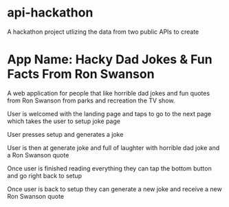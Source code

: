 # api-hackathon
 A hackathon project utlizing the data from two public APIs to create 
# App Name: Hacky Dad Jokes & Fun Facts From Ron Swanson 

A web application for people that like horrible dad jokes and fun quotes from Ron Swanson from parks and recreation the TV show.  

User is welcomed with the landing page and taps to go to the next page which takes the user to setup joke page

User presses setup and generates a joke  

User is then at generate joke and full of laughter with horrible dad joke and a Ron Swanson quote 

Once user is finished reading everything they can tap the bottom button and go right back to setup

Once user is back to setup they can generate a new joke and receive a new Ron Swanson quote
